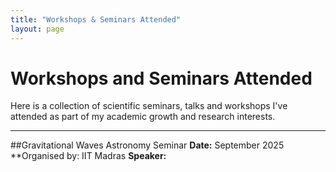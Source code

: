 ```yaml
---
title: "Workshops & Seminars Attended"
layout: page
---
```


# Workshops and Seminars Attended

Here is a collection of scientific seminars, talks and workshops I've attended as part of my academic growth and research interests.

---

##Gravitational Waves Astronomy Seminar
**Date:** September 2025
**Organised by: IIT Madras
**Speaker:** 
